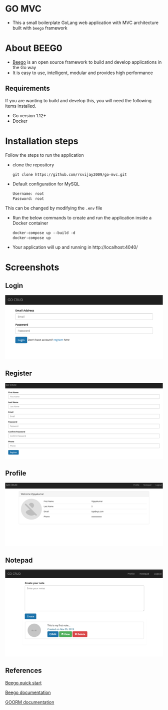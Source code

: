 # GO MVC
- This a small boilerplate GoLang web application with MVC architecture built with `beego` framework

# About BEEG0
- [Beego](https://beego.me/quickstart) is an open source framework to build and develop applications in the Go way
- It is easy to use, intelligent, modular and provides high performance

## Requirements

If you are wanting to build and develop this, you will need the following items installed.

- Go version 1.12+
- Docker

# Installation steps

Follow the steps to run the application

- clone the repository

  ```
  git clone https://github.com/rsvijay2009/go-mvc.git
  ```

- Default configuration for MySQL

    ```
    Username: root
    Password: root
    ```
This can be changed by modifying the `.env` file

- Run the below commands to create and run the application inside a Docker container

  ```
  docker-compose up --build -d
  docker-compose up
  ```

- Your application will up and running in http://localhost:4040/

# Screenshots

## Login
![Login](screenshots/login.png)

## Register
![Register](screenshots/register.png)

## Profile
![Profile](screenshots/profile.png)

## Notepad
![Notepad](screenshots/notepad.png)

## References

[Beego quick start](https://beego.me/quickstart)

[Beego documentation](https://beego.me/docs/intro/)

[GOORM documentation](https://gorm.io/docs/)